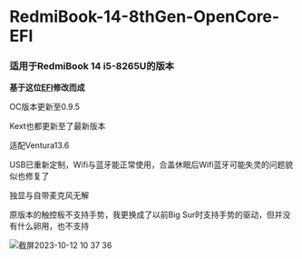# RedmiBook-14-8thGen-OpenCore-EFI
### 适用于RedmiBook 14 i5-8265U的版本
**基于这位[EFI](https://github.com/Zachery-Liu/RedmiBook-8thGen-OpenCore-EFI)修改而成**

OC版本更新至0.9.5

Kext也都更新至了最新版本

适配Ventura13.6

USB已重新定制，Wifi与蓝牙能正常使用，合盖休眠后Wifi蓝牙可能失灵的问题貌似也修复了

独显与自带麦克风无解

原版本的触控板不支持手势，我更换成了以前Big Sur时支持手势的驱动，但并没有什么卵用，也不支持

![截屏2023-10-12 10 37 36](https://github.com/EXAlexChen/RedmiBook-14-8thGen-OpenCore-EFI/assets/30611882/fa48d899-2548-4ee8-a00a-8e69a08c13bc)
